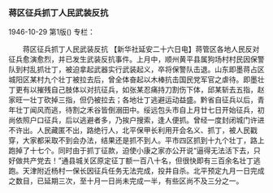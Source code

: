 ### 蒋区征兵抓丁人民武装反抗

1946-10-29
第1版()
专栏：

　　蒋区征兵抓丁人民武装反抗
    【新华社延安二十六日电】蒋管区各地人民反对征兵愈演愈烈，并已发生武装反抗事件。上月中，顺州黄平县属狗场村村民因保警队到村乱抓壮丁，被迫拿起武器实行武装起义，卒将保警队击退。山东即墨蒋占区城阳区某村九个壮丁被拉去后，曾全体奋起以木棒抗击国民党军官之虐待。即墨壮丁更有以摧残自己肢体以对抗征兵，如张某忍痛持刀割伤下体，邱某斩去五指，赵家旺一壮丁砍掉三指，但仍被拉去；各地壮丁逃避运动益盛。黔省自征兵以后，青年壮丁闻风而逃，待割之禾谷皆倒溺田中。绥远包头市自上月廿七日开始征兵，初尚依照户口征兵，后以逃避者多，乃挨户搜索，逢人便抓。曾经一度封闭城门许进不许出。人民藏匿不出，路绝行人，北平保甲长利用开会名义、抓丁，被人民戳穿，大家都采取不到会办法，结果还是抓不到人。平市四区抓到十九个壮丁，路上跑掉了十七个。同时由于抓丁征款，迫使小康之家亦公开说“逼得无法活下去，只好做共产党去！”通县城关区原定征丁额一百八十名，但很快即有三百余名壮丁逃跑。天津附近杨村一保长因征兵任务无法完成，投井自杀。北平预定九月一日完成之数目，已延期三次，至十月一日尚未完成一半，有些区尚不及三分之一。
